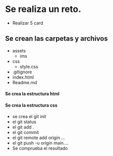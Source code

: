 # Se realiza un reto.
- Realizar 5 card

## Se crean las carpetas y archivos
-  assets
    -  ims
-  css
    -  style.css
-  .gitignore
-  index.html
-  Readme.md
#### Se crea  la estructura html
#### Se crea  la estructura css
- se crea el git init
- el git status
- el git add .
- el git commit
- el git remote add origin ...
- el git push -u origin main....
- Se comprueba el resultado
